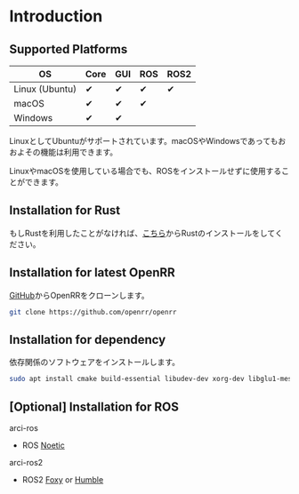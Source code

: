 # Introduction

## Supported Platforms

| OS             | Core | GUI | ROS | ROS2 |
| -------------- | ---- | --- | --- | ---- |
| Linux (Ubuntu) | ✔    | ✔   | ✔   | ✔    |
| macOS          | ✔    | ✔   | ✔   |      |
| Windows        | ✔    | ✔   |     |      |

LinuxとしてUbuntuがサポートされています。macOSやWindowsであってもおおよその機能は利用できます。

LinuxやmacOSを使用している場合でも、ROSをインストールせずに使用することができます。

## Installation for Rust

もしRustを利用したことがなければ、[こちら](https://www.rust-lang.org/tools/install)からRustのインストールをしてください。

## Installation for latest OpenRR

[GitHub](https://github.com/openrr/openrr)からOpenRRをクローンします。

```bash
git clone https://github.com/openrr/openrr
```

## Installation for dependency

依存関係のソフトウェアをインストールします。

```bash
sudo apt install cmake build-essential libudev-dev xorg-dev libglu1-mesa-dev libasound2-dev libxkbcommon-dev
```

## \[Optional\] Installation for ROS

arci-ros

* ROS [Noetic](http://wiki.ros.org/noetic/Installation)

arci-ros2

* ROS2 [Foxy](https://docs.ros.org/en/foxy/Installation.html) or [Humble](https://docs.ros.org/en/humble/Installation.html)
